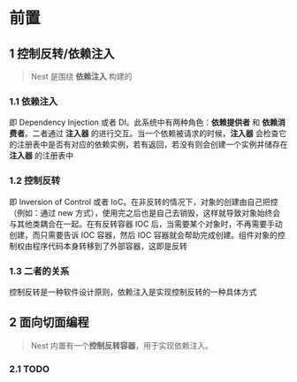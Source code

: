 # 前置

## 1 控制反转/依赖注入

> Nest 是围绕 **依赖注入** 构建的

### 1.1 依赖注入

即 Dependency Injection 或者 DI。此系统中有两种角色：**依赖提供者** 和 **依赖消费者**。二者通过 **注入器** 的进行交互。当一个依赖被请求的时候，**注入器** 会检查它的注册表中是否有对应的依赖实例，若有返回，若没有则会创建一个实例并储存在 **注入器** 的注册表中

### 1.2 控制反转

即 Inversion of Control 或者 IoC。在非反转的情况下，对象的创建由自己把控（例如：通过 new 方式），使用完之后也是自己去销毁，这样就导致对象始终会与其他类耦合在一起。在有反转容器 IOC 后，当需要某个对象时，不再需要手动创建，而只需要告诉 IOC 容器，然后 IOC 容器就会帮助完成创建。组件对象的控制权由程序代码本身转移到了外部容器，这即是反转

### 1.3 二者的关系

控制反转是一种软件设计原则，依赖注入是实现控制反转的一种具体方式

## 2 面向切面编程

> Nest 内置有一个**控制反转容器**，用于实现依赖注入。

### 2.1 TODO
